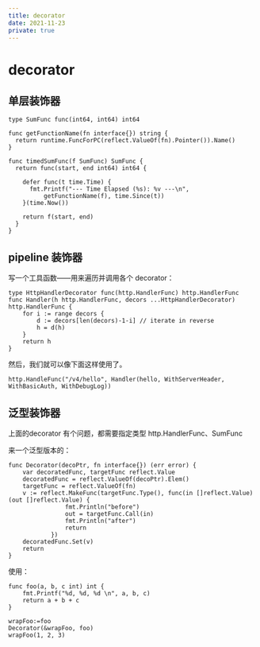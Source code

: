 ```yaml
---
title: decorator
date: 2021-11-23
private: true
---
```

# decorator
## 单层装饰器
    type SumFunc func(int64, int64) int64

    func getFunctionName(fn interface{}) string {
      return runtime.FuncForPC(reflect.ValueOf(fn).Pointer()).Name()
    }

    func timedSumFunc(f SumFunc) SumFunc {
      return func(start, end int64) int64 {

        defer func(t time.Time) {
          fmt.Printf("--- Time Elapsed (%s): %v ---\n", 
              getFunctionName(f), time.Since(t))
        }(time.Now())

        return f(start, end)
      }
    }

## pipeline 装饰器
写一个工具函数——用来遍历并调用各个 decorator：

    type HttpHandlerDecorator func(http.HandlerFunc) http.HandlerFunc
    func Handler(h http.HandlerFunc, decors ...HttpHandlerDecorator) http.HandlerFunc {
        for i := range decors {
            d := decors[len(decors)-1-i] // iterate in reverse
            h = d(h)
        }
        return h
    }

然后，我们就可以像下面这样使用了。

    http.HandleFunc("/v4/hello", Handler(hello, WithServerHeader, WithBasicAuth, WithDebugLog))

## 泛型装饰器
上面的decorator 有个问题，都需要指定类型 http.HandlerFunc、SumFunc

来一个泛型版本的：

    func Decorator(decoPtr, fn interface{}) (err error) {
        var decoratedFunc, targetFunc reflect.Value
        decoratedFunc = reflect.ValueOf(decoPtr).Elem()
        targetFunc = reflect.ValueOf(fn)
        v := reflect.MakeFunc(targetFunc.Type(), func(in []reflect.Value) (out []reflect.Value) {
                    fmt.Println("before")
                    out = targetFunc.Call(in)
                    fmt.Println("after")
                    return
                })
        decoratedFunc.Set(v)
        return
    }

使用：

    func foo(a, b, c int) int {
        fmt.Printf("%d, %d, %d \n", a, b, c)
        return a + b + c
    }

    wrapFoo:=foo
    Decorator(&wrapFoo, foo)
    wrapFoo(1, 2, 3)